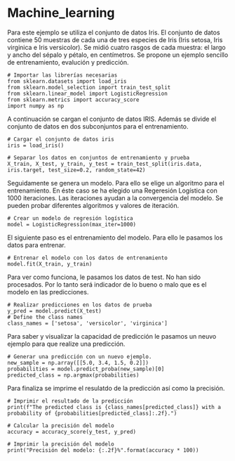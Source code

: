 # Machine_learning
Para este ejemplo se utiliza el conjunto de datos Iris.
El conjunto de datos contiene 50 muestras de cada una de tres especies de Iris (Iris setosa, Iris virginica e Iris versicolor). Se midió cuatro rasgos de cada muestra: el largo y ancho del sépalo y pétalo, en centímetros.
Se propone un ejemplo sencillo de entrenamiento, evalución y predicción.
```
# Importar las librerías necesarias
from sklearn.datasets import load_iris
from sklearn.model_selection import train_test_split
from sklearn.linear_model import LogisticRegression
from sklearn.metrics import accuracy_score
import numpy as np
```
A continuación se cargan el conjunto de datos IRIS.
Además se divide el conjunto de datos en dos subconjuntos para el entrenamiento.
```
# Cargar el conjunto de datos iris
iris = load_iris()

# Separar los datos en conjuntos de entrenamiento y prueba
X_train, X_test, y_train, y_test = train_test_split(iris.data, iris.target, test_size=0.2, random_state=42)
```
Seguidamente se genera un modelo. Para ello se elige un algoritmo para el entrenamiento.
En éste caso se ha elegido una Regeresión Logística con 1000 iteraciones.
Las iteraciones ayudan a la convergencia del modelo. Se pueden probar diferentes algoritmos y valores de iteración.
```
# Crear un modelo de regresión logística
model = LogisticRegression(max_iter=1000)
```
El siguiente paso es el entrenamiento del modelo.
Para ello le pasamos los datos para entrenar.
```
# Entrenar el modelo con los datos de entrenamiento
model.fit(X_train, y_train)
```
Para ver como funciona, le pasamos los datos de test.
No han sido procesados. Por lo tanto será indicador de lo bueno o malo que es 
el modelo en las predicciones.
```
# Realizar predicciones en los datos de prueba
y_pred = model.predict(X_test)
# Define the class names
class_names = ['setosa', 'versicolor', 'virginica']
```
Para saber y visualizar la capacidad de predicción
le pasamos un neuvo ejemplo para que realize una predicción.
```
# Generar una predicción con un nuevo ejemplo.
new_sample = np.array([[5.0, 3.4, 1.5, 0.2]])
probabilities = model.predict_proba(new_sample)[0]
predicted_class = np.argmax(probabilities)
```
Para finaliza se imprime el resulatdo de la predicción así
como la precisión.
```
# Imprimir el resultado de la predicción
print(f"The predicted class is {class_names[predicted_class]} with a probability of {probabilities[predicted_class]:.2f}.")

# Calcular la precisión del modelo
accuracy = accuracy_score(y_test, y_pred)

# Imprimir la precisión del modelo
print("Precisión del modelo: {:.2f}%".format(accuracy * 100))
```
